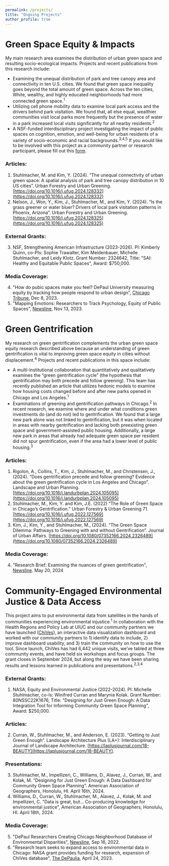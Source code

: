 ```yaml
---
permalink: /projects/
title: "Ongoing Projects"
author_profile: true
---
```

# Green Space Equity & Impacts
My main research area examines the distribution of urban green space and resulting socio-ecological impacts. Projects and recent publications from this research include:
* Examining the unequal distribution of park and tree canopy area and connectivity in ten U.S. cities. We found that green space inequality goes beyond the total amount of green space. Across the ten cities, White, wealthy, and highly educated neighborhoods had more connected green space.<sup>1</sup>
* Utilizing cell phone mobility data to examine local park access and the drivers behind park visitation. We found that, all else equal, wealthier communities visit local parks more frequently but the presence of water in a park increased local visits significantly for all nearby residents.<sup>2</sup>
* A NSF-funded interdisciplinary project investigating the impact of public spaces on cognition, emotion, and well-being for urban residents of a variety of socio-economic and racial backgrounds.<sup>3,4,5</sup> If you would like to be involved with this project as a community partner or research participant, please fill out this [form](https://docs.google.com/forms/d/e/1FAIpQLScMNs8w5LM1QnEz6ZbgpYuCWujBv5TfWHvewqj-i67LsMBa4A/viewform?pli=1).

### Articles:
1. Stuhlmacher, M. and Kim, Y. (2024). “The unequal connectivity of urban green space: A spatial analysis of park and tree canopy distribution in 10 US cities”. Urban Forestry and Urban Greening. [https://doi.org/10.1016/j.ufug.2024.128332](https://doi.org/10.1016/j.ufug.2024.128332)
2. Nelson, J., Won, Y., Kim, J., Stuhlmacher, M., and Kim, Y. (2024). “Is the grass greener or water bluer? Drivers of local park visitation patterns in Phoenix, Arizona”. Urban Forestry and Urban Greening. [https://doi.org/10.1016/j.ufug.2024.128325](https://doi.org/10.1016/j.ufug.2024.128325)
### External Grants:
3. NSF, Strengthening American Infrastructure (2023-2026). PI: Kimberly Quinn, co-PIs: Sophie Trawalter, Kim Meidenbauer, Michelle Stuhlmacher, and Leidy Klotz. Grant Number: 2324642, Title: "SAI: Healthy and Equitable Public Spaces", Award: $750,000.
### Media Coverage:
4. "How do pubic spaces make you feel? DePaul University measuring equity by tracking how people respond to urban design", [Chicago Tribune](https://www.chicagotribune.com/people/ct-depaul-university-public-spaces-1130-20231208-iovtwd23gjhbxj32zejdhr4c2q-story.html), Dec 8, 2023.
5. "Mapping Emotions: Researchers to Track Psychology, Equity of Public Spaces", [Newsline](https://resources.depaul.edu/newsline/sections/campus-and-community/Pages/equitable-public-spaces.aspx), Nov 13, 2023.

# Green Gentrification
My research on green gentrification complements the urban green space equity research described above because an understanding of green gentrification is vital to improving green space equity in cities without displacement.<sup>4</sup> Projects and recent publications in this space include:
* A multi-institutional collaboration that quantitatively and qualitatively examines the “green gentrification cycle” (the hypothesis that gentrification may both precede and follow greening). This team has recently published an article that utilizes hedonic models to examine how housing costs changed before and after new parks opened in Chicago and Los Angeles.<sup>1</sup>
* Examinations of greening and gentrification pathways in Chicago.<sup>2</sup> In recent research, we examine where and under what conditions green investments do (and do not) led to gentrification. We found that a large new park alone was not linked to gentrification, but it was when located in areas with nearby gentrification and lacking both preexisting green space and government-assisted public housing. Additionally, a large new park in areas that already had adequate green space per resident did not spur gentrification, even if the area had a lower level of public housing.<sup>3</sup>

### Articles:
1.	Rigolon, A., Collins, T., Kim, J., Stuhlmacher, M., and Christensen, J., (2024). “Does gentrification precede and follow greening? Evidence about the green gentrification cycle in Los Angeles and Chicago”. Landscape and Urban Planning. [https://doi.org/10.1016/j.landurbplan.2024.105095](https://doi.org/10.1016/j.landurbplan.2024.105095)
2.	Stuhlmacher, M., Kim, Y. and Kim, J.E. (2022) “The Role of Green Space in Chicago’s Gentrification.” Urban Forestry & Urban Greening 71. [https://doi.org/10.1016/j.ufug.2022.127569](https://doi.org/10.1016/j.ufug.2022.127569)
3.	Kim, J., Kim, Y., and Stuhlmacher, M., (2024). “The Green Space Dilemma: Pathways to Greening with and without Gentrification”. Journal of Urban Affairs. [https://doi.org/10.1080/07352166.2024.2326489](https://doi.org/10.1080/07352166.2024.2326489)
### Media Coverage:
4. "Research Brief: Examining the nuances of green gentrification", [Newsline](https://resources.depaul.edu/newsline/sections/debuzz/Pages/green-gentrification.aspx). May 20, 2024

# Community-Engaged Environmental Justice & Data Access
This project aims to put environmental data from satellites in the hands of communities experiencing environmental injustice.<sup>1</sup>  In collaboration with the Health Regions and Policy Lab at UIUC and our community partners we have launched ([ChiVes](https://chichives.com/)), an interactive data visualization dashboard and worked with our community partners to 1) identify data to include, 2) improve dashboard usability, and 3) train the community on how to use the tool. Since launch, ChiVes has had 6,442 unique visits, we’ve tabled at three community events, and have held six workshops and focus groups. The grant closes in September 2024, but along the way we have been sharing results and lessons learned in publications and presentations.<sup>2,3,4</sup>

### External Grants:
1. NASA, Equity and Environmental Justice (2022-2024). PI: Michelle Stuhlmacher, co-Is: Winifred Curran and Marynia Kolak. Grant Number: 80NSSC22K1676, Title: "Designing for Just Green Enough: A Data Integration Tool for Informing Community Green Space Planning", Award: $250,000.
### Articles:
2. Curran, W., Stuhlmacher, M., and Anderson, E. (2023). “Getting to Just Green Enough”. Landscape Architecture Plus (LA+): Interdisciplinary Journal of Landscape Architecture. [https://laplusjournal.com/18-BEAUTY](https://laplusjournal.com/18-BEAUTY).
### Presentations:
3. Stuhlmacher, M., Impellizeri, C., Williams, D., Alavez, J., Curran, W., and Kolak, M. “Designing for Just Green Enough: A Data Dashboard for Community Green Space Planning”. American Association of Geographers, Honolulu, HI. April 16th, 2024.
4. Williams, D., Curran, W., Stuhlmacher, M., Alavez, J., Kolak, M. and Impellizeri, C. "Data is great, but... Co-producing knowledge for environmental justice", American Association of Geographers, Honolulu, HI. April 18th, 2024.
### Media Coverage:
5. "DePaul Researchers Creating Chicago Neighborhood Database of Environmental Disparities", [Newsline](https://resources.depaul.edu/newsline/sections/campus-and-community/Pages/nasa-grant-2022.aspx), Sep 16, 2022.
6. "Research team seeks to expand access to environmental data in Chicago: NASA grant provides funding for research, expansion of ChiVes database", [The DePaulia](https://depauliaonline.com/64087/special-issues/research-team-seeks-to-expand-access-to-environmental-data-in-chicago-nasa-grant-provides-funding-for-research-expansion-of-chives-database/), April 24, 2023.


